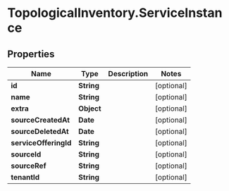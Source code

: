 # TopologicalInventory.ServiceInstance

## Properties
Name | Type | Description | Notes
------------ | ------------- | ------------- | -------------
**id** | **String** |  | [optional] 
**name** | **String** |  | [optional] 
**extra** | **Object** |  | [optional] 
**sourceCreatedAt** | **Date** |  | [optional] 
**sourceDeletedAt** | **Date** |  | [optional] 
**serviceOfferingId** | **String** |  | [optional] 
**sourceId** | **String** |  | [optional] 
**sourceRef** | **String** |  | [optional] 
**tenantId** | **String** |  | [optional] 


